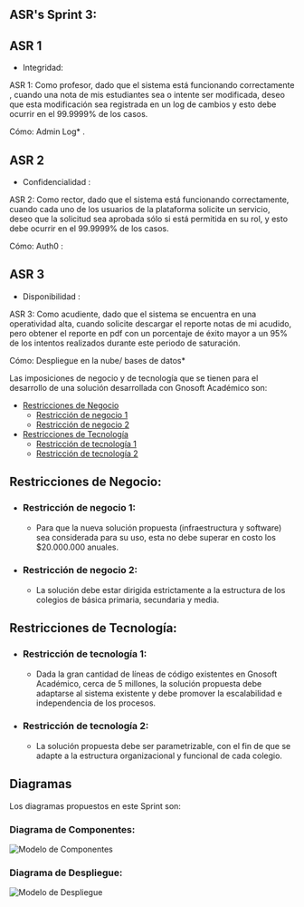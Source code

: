 ## ASR's Sprint 3: 
  ## ASR 1 
  *  Integridad:

  ASR 1: Como profesor, dado que el sistema está funcionando correctamente , cuando una nota de mis estudiantes sea o intente ser modificada, deseo que esta modificación sea        registrada en un log de cambios y esto debe ocurrir en el 99.9999% de los casos. 

Cómo: Admin Log* . 
  ## ASR 2
  *  Confidencialidad : 

ASR 2: Como rector, dado que el sistema está funcionando correctamente, cuando cada uno de los usuarios de la plataforma solicite un servicio, deseo que la solicitud sea aprobada sólo si está permitida en su rol, y esto debe ocurrir en el 99.9999% de los casos. 

Cómo: Auth0 :
  ## ASR 3
  
  * Disponibilidad : 

ASR 3: Como acudiente, dado que el sistema se encuentra en una operatividad alta, cuando solicite descargar el reporte notas de mi acudido, pero obtener el reporte en pdf con un porcentaje de éxito mayor a un 95% de los intentos realizados durante este periodo de saturación. 

Cómo: Despliegue en la nube/ bases de datos* 

Las imposiciones de negocio y de tecnología que se tienen para el desarrollo de una solución desarrollada con Gnosoft Académico son:

* [Restricciones de Negocio](#Restricciones-de-negocio)
   * [Restricción de negocio 1](#Restricción-de-negocio-1) 
   * [Restricción de negocio 2](#Restricción-de-negocio-2) 
* [Restricciones de Tecnología](#Restricciones-de-tecnología)
   * [Restricción de tecnología 1](#Restricción-de-tecnología-1) 
   * [Restricción de tecnología 2](#Restricción-de-tecnología-2) 

## Restricciones de Negocio: 

  * ### Restricción de negocio 1:
     - Para que la nueva solución propuesta (infraestructura y software) sea considerada para su uso, esta no debe superar en costo los $20.000.000 anuales.
  * ### Restricción de negocio 2:
     - La solución debe estar dirigida estrictamente a la estructura de los colegios de básica primaria, secundaria y media.

## Restricciones de Tecnología:

  * ### Restricción de tecnología 1:
     - Dada la gran cantidad de líneas de código existentes en Gnosoft Académico, cerca de 5 millones, la solución propuesta debe adaptarse al sistema 
       existente y debe promover la escalabilidad e independencia de los procesos.
  * ### Restricción de tecnología 2:
     - La solución propuesta debe ser parametrizable, con el fin de que se adapte a la estructura organizacional y funcional de cada colegio.

## Diagramas
  
   Los diagramas propuestos en este Sprint son:
   
   ### Diagrama de Componentes:
     
   ![Modelo de Componentes](https://cdn.discordapp.com/attachments/752216132488003716/842696791937384478/Diagrama_de_Componentes_-_Sprint_3.png)
     
   ### Diagrama de Despliegue:
   
   ![Modelo de Despliegue](https://cdn.discordapp.com/attachments/752216132488003716/842697036965085214/Diagra_de_Despliegue_10-05.png)
   

